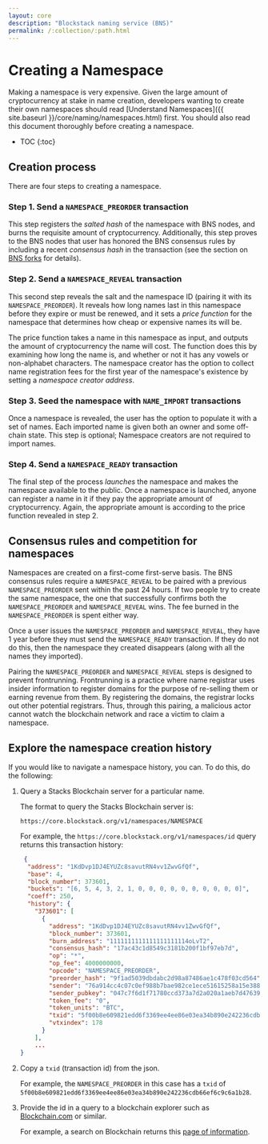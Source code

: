 ```yaml
---
layout: core
description: "Blockstack naming service (BNS)"
permalink: /:collection/:path.html
---
```

# Creating a Namespace

Making a namespace is very expensive. Given the large amount of cryptocurrency at stake in name creation, developers wanting to create their own namespaces should read [Understand Namespaces]({{ site.baseurl }}/core/naming/namespaces.html) first. You should also read this document thoroughly before creating a namespace. 

* TOC
{:toc}

## Creation process

There are four steps to creating a namespace. 

### Step 1. Send a `NAMESPACE_PREORDER` transaction

This step registers the *salted hash* of the namespace with BNS nodes, and burns the requisite amount of cryptocurrency.  Additionally, this step proves to the BNS nodes that user has honored the BNS consensus rules by including a recent *consensus hash* in the transaction (see the section on [BNS forks](#bns-forks) for details).

### Step 2. Send a `NAMESPACE_REVEAL` transaction 

This second step reveals the salt and the namespace ID (pairing it with its
`NAMESPACE_PREORDER`). It reveals how long names last in this namespace before
they expire or must be renewed, and it sets a *price function* for the namespace
that determines how cheap or expensive names its will be.  

The price function takes a name in this namespace as input, and outputs the amount of cryptocurrency the name will cost. The function does this by examining how long the name is, and whether or not it has any vowels or non-alphabet characters.  The namespace creator has the option to collect name registration fees for the first year of the namespace's existence by setting a *namespace creator address*.

### Step 3. Seed the namespace with `NAME_IMPORT` transactions 

Once a namespace is revealed, the user has the option to populate it with a set of
names.  Each imported name is given both an owner and some off-chain state.
This step is optional; Namespace creators are not required to import names.

### Step 4. Send a `NAMESPACE_READY` transaction 

The final step of the process *launches* the namespace and makes the namespace available to the
public.  Once a namespace is launched, anyone can register a name in it if they
pay the appropriate amount of cryptocurrency. Again, the appropriate amount is according to the price function
revealed in step 2.

## Consensus rules and competition for namespaces

Namespaces are created on a first-come first-serve basis. The BNS consensus rules require a `NAMESPACE_REVEAL` to be paired with a previous `NAMESPACE_PREORDER` sent within the past 24 hours.  If two people try to create the same namespace, the one that successfully confirms both the `NAMESPACE_PREORDER` and `NAMESPACE_REVEAL` wins.  The fee burned in the `NAMESPACE_PREORDER` is spent either way.

Once a user issues the `NAMESPACE_PREORDER` and `NAMESPACE_REVEAL`, they have 1 year before they must send the `NAMESPACE_READY` transaction.  If they do not do this, then the namespace they created disappears (along with all the names they imported).

Pairing the `NAMESPACE_PREORDER` and `NAMESPACE_REVEAL` steps is designed to prevent frontrunning. Frontrunning is a practice where name registrar uses insider information to register domains for the purpose of re-selling them or earning revenue from them. By registering the domains, the registrar locks out other potential registrars. Thus, through this pairing, a malicious actor cannot watch the blockchain network and race a victim to claim a namespace.

## Explore the namespace creation history

If you would like to navigate a namespace history, you can. To do this, do the following:

1. Query a Stacks Blockchain server for a particular name.

   The format to query the Stacks Blockchain server is:

   `https://core.blockstack.org/v1/namespaces/NAMESPACE`

   For example, the `https://core.blockstack.org/v1/namespaces/id` query returns this transaction history:

   ```json
    {
     "address": "1KdDvp1DJ4EYUZc8savutRN4vv1ZwvGfQf", 
     "base": 4, 
     "block_number": 373601, 
     "buckets": "[6, 5, 4, 3, 2, 1, 0, 0, 0, 0, 0, 0, 0, 0, 0, 0]", 
     "coeff": 250, 
     "history": {
       "373601": [
         {
           "address": "1KdDvp1DJ4EYUZc8savutRN4vv1ZwvGfQf", 
           "block_number": 373601, 
           "burn_address": "1111111111111111111114oLvT2", 
           "consensus_hash": "17ac43c1d8549c3181b200f1bf97eb7d", 
           "op": "*", 
           "op_fee": 4000000000, 
           "opcode": "NAMESPACE_PREORDER", 
           "preorder_hash": "9f1ad5039dbdabc2d98a87486ae1c478f03cd564", 
           "sender": "76a914cc4c07c0ef988b7bae982ce1ece51615258a15e388ac", 
           "sender_pubkey": "047c7f6d1f71780ccd373a7d2a020a1aeb7d47639e86fe951f5ba23a9ca8d6f7cfb03ed7ca411b22fa5244b9998d27d9c7bf7f0603f1997d1c7b3dc5a9b342c554", 
           "token_fee": "0", 
           "token_units": "BTC", 
           "txid": "5f00b8e609821edd6f3369ee4ee86e03ea34b890e242236cdb66ef6c9c6a1b28", 
           "vtxindex": 178
         }
       ], 
       ...
   }
   ```

2. Copy a `txid` (transaction id) from the json.

   For example, the `NAMESPACE_PREORDER` in this case has a `txid` of `5f00b8e609821edd6f3369ee4ee86e03ea34b890e242236cdb66ef6c9c6a1b28`.

3. Provide the id in a query to a blockchain explorer such as <a href="https://www.blockchain.com/" target="_blank">Blockchain.com</a> or similar.

   For example, a search on Blockchain returns this <a href="https://www.blockchain.com/btc/tx/5f00b8e609821edd6f3369ee4ee86e03ea34b890e242236cdb66ef6c9c6a1b28" target="_blank">page of information</a>.


